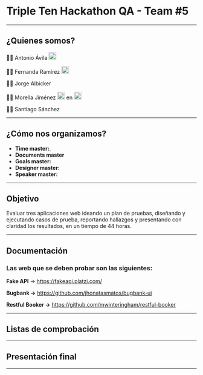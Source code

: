 # Triple Ten Hackathon QA - Team #5
_____

## ¿Quienes somos?
:man_technologist: Antonio Ávila <img width=20px decoding="async" src="https://github.com/morellajnqa/HackathonTT-QA-2024-T5/blob/main/img/mx.svg"/>

:woman_technologist: Fernanda Ramírez <img width=20px decoding="async" src="https://github.com/morellajnqa/HackathonTT-QA-2024-T5/blob/main/img/mx.svg"/>

:man_technologist: Jorge Albicker

:woman_technologist: Morella Jiménez <img width=20px decoding="async" src="https://github.com/morellajnqa/HackathonTT-QA-2024-T5/blob/main/img/ve.svg"/> en <img width=20px decoding="async" src="https://github.com/morellajnqa/HackathonTT-QA-2024-T5/blob/main/img/cl.svg"/>

:man_technologist: Santiago Sánchez

_____

## ¿Cómo nos organizamos?
- **Time master:**.
- **Documents master**
- **Goals master:**
- **Designer master:**
- **Speaker master:**

_____

## Objetivo
Evaluar tres aplicaciones web ideando un plan de pruebas, diseñando y ejecutando casos de prueba, reportando hallazgos y presentando con claridad los resultados, en un tiempo de 44 horas.

_____
## Documentación
### Las web que se deben probar son las siguientes:
**Fake API** → https://fakeapi.platzi.com/

**Bugbank →** https://github.com/jhonatasmatos/bugbank-ui

**Restful Booker →** https://github.com/mwinteringham/restful-booker
_____
## Listas de comprobación

____
## Presentación final

____
